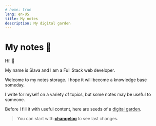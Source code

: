 ```yaml
---
# home: true
lang: en-US
title: My notes
description: My digital garden
---
```

# My notes 🌱

Hi! 👋

My name is Slava and I am a Full Stack web developer.

Welcome to my notes storage. I hope it will become a knowledge base someday.

I write for myself on a variety of topics, but some notes may be useful to someone.

Before I fill it with useful content, here are seeds of a [digital garden](/writing/digital-garden.md).

> You can start with **[changelog](/changelog.md)** to see last changes.